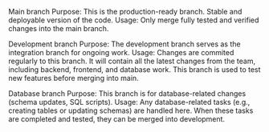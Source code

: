 Main branch
Purpose: This is the production-ready branch. Stable and deployable version of the code.
Usage: Only merge fully tested and verified changes into the main branch.

Development branch
Purpose: The development branch serves as the integration branch for ongoing work.
Usage: Changes are commited regularly to this branch. It will contain all the latest changes from the team, including backend, frontend, and database work. This branch is used to test new features before merging into main.

Database branch
Purpose: This branch is for database-related changes (schema updates, SQL scripts).
Usage: Any database-related tasks (e.g., creating tables or updating schemas) are handled here. When these tasks are completed and tested, they can be merged into development.

